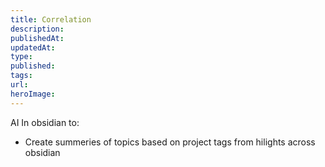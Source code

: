 ```yaml
---
title: Correlation
description: 
publishedAt: 
updatedAt: 
type: 
published: 
tags: 
url: 
heroImage:
---
```


AI In obsidian to:
- Create summeries of topics based on project tags from hilights across obsidian
